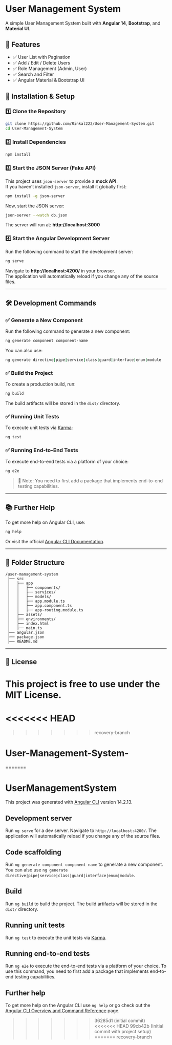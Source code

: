 # User Management System

A simple User Management System built with **Angular 14**, **Bootstrap**, and **Material UI**.

## 🚀 Features
- ✅ User List with Pagination  
- ✅ Add / Edit / Delete Users  
- ✅ Role Management (Admin, User)  
- ✅ Search and Filter  
- ✅ Angular Material & Bootstrap UI  

## 📌 Installation & Setup

### 1️⃣ Clone the Repository
```sh
git clone https://github.com/Rinkal222/User-Management-System.git
cd User-Management-System
```

### 2️⃣ Install Dependencies
```sh
npm install
```

### 3️⃣ Start the JSON Server (Fake API)
This project uses `json-server` to provide a **mock API**.  
If you haven’t installed `json-server`, install it globally first:
```sh
npm install -g json-server
```
Now, start the JSON server:
```sh
json-server --watch db.json
```
The server will run at: **http://localhost:3000**

### 4️⃣ Start the Angular Development Server
Run the following command to start the development server:
```sh
ng serve
```
Navigate to **http://localhost:4200/** in your browser.  
The application will automatically reload if you change any of the source files.

---

## 🛠 Development Commands

### ✅ Generate a New Component
Run the following command to generate a new component:
```sh
ng generate component component-name
```
You can also use:
```sh
ng generate directive|pipe|service|class|guard|interface|enum|module
```

### ✅ Build the Project
To create a production build, run:
```sh
ng build
```
The build artifacts will be stored in the `dist/` directory.

### ✅ Running Unit Tests
To execute unit tests via [Karma](https://karma-runner.github.io):
```sh
ng test
```

### ✅ Running End-to-End Tests
To execute end-to-end tests via a platform of your choice:
```sh
ng e2e
```
> 📝 Note: You need to first add a package that implements end-to-end testing capabilities.

---

## 📚 Further Help

To get more help on Angular CLI, use:
```sh
ng help
```
Or visit the official [Angular CLI Documentation](https://angular.io/cli).

---

## 🐝 Folder Structure
```
/user-management-system
 ├── src
 │   ├── app
 │   │   ├── components/
 │   │   ├── services/
 │   │   ├── models/
 │   │   ├── app.module.ts
 │   │   ├── app.component.ts
 │   │   ├── app-routing.module.ts
 │   ├── assets/
 │   ├── environments/
 │   ├── index.html
 │   ├── main.ts
 ├── angular.json
 ├── package.json
 ├── README.md
```

---

## 💚 License
This project is **free to use** under the **MIT License**.
=======
<<<<<<< HEAD
=======
>>>>>>> recovery-branch
# User-Management-System-
=======
# UserManagementSystem

This project was generated with [Angular CLI](https://github.com/angular/angular-cli) version 14.2.13.

## Development server

Run `ng serve` for a dev server. Navigate to `http://localhost:4200/`. The application will automatically reload if you change any of the source files.

## Code scaffolding

Run `ng generate component component-name` to generate a new component. You can also use `ng generate directive|pipe|service|class|guard|interface|enum|module`.

## Build

Run `ng build` to build the project. The build artifacts will be stored in the `dist/` directory.

## Running unit tests

Run `ng test` to execute the unit tests via [Karma](https://karma-runner.github.io).

## Running end-to-end tests

Run `ng e2e` to execute the end-to-end tests via a platform of your choice. To use this command, you need to first add a package that implements end-to-end testing capabilities.

## Further help

To get more help on the Angular CLI use `ng help` or go check out the [Angular CLI Overview and Command Reference](https://angular.io/cli) page.
>>>>>>> 36285d1 (initial commit)
<<<<<<< HEAD
>>>>>>> 99cb42b (Initial commit with project setup)
=======
>>>>>>> recovery-branch
